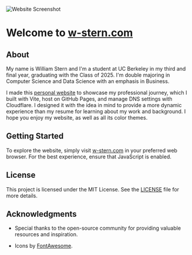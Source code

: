 ![Website Screenshot](https://www.w-stern.com/apple-touch-icon.png)


# Welcome to [w-stern.com](https://w-stern.com)

  

## About

My name is William Stern and I'm a student at UC Berkeley in my third and final year, graduating with the Class of 2025. I'm double majoring in Computer Science and Data Science with an emphasis in Business.

I made this [personal website](https://w-stern.com) to showcase my professional journey, which I built with Vite, host on GitHub Pages, and manage DNS settings with Cloudflare. I designed it with the idea in mind to provide a more dynamic experience than my resume for learning about my work and background. I hope you enjoy my website, as well as all its color themes.



## Getting Started

  

To explore the website, simply visit [w-stern.com](https://w-stern.com) in your preferred web browser. For the best experience, ensure that JavaScript is enabled.

  
  
## License

  

This project is licensed under the MIT License. See the [LICENSE](LICENSE) file for more details.

  

## Acknowledgments

  

- Special thanks to the open-source community for providing valuable resources and inspiration.

- Icons by [FontAwesome](https://fontawesome.com/).